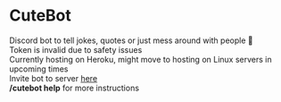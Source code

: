 # CuteBot
Discord bot to tell jokes, quotes or just mess around with people 🙂<br>
Token is invalid due to safety issues<br>
Currently hosting on Heroku, might move to hosting on Linux servers in upcoming times<br>
Invite bot to server <a href="https://discord.com/api/oauth2/authorize?client_id=823841679257763841&permissions=2048&scope=bot">here</a><br>
<b>/cutebot help</b> for more instructions
